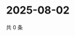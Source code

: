 # 2025-08-02

共 0 条

<!-- BEGIN ZHIHUVIDEO -->
<!-- 最后更新时间 Sat Aug 02 2025 03:12:52 GMT+0800 (China Standard Time) -->

<!-- END ZHIHUVIDEO -->

